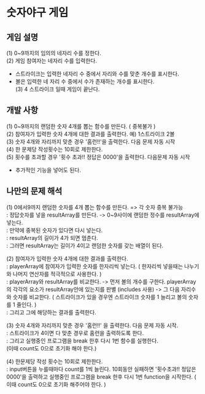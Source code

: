 
# 숫자야구 게임

## 게임 설명
(1) 0~9까지의 임의의 네자리 수를 정한다. <br/>
(2) 게임 참여자는 네자리 수를 입력한다. <br/>
- 스트라이크는 입력한 네자리 수 중에서 자리와 수를 맞춘 개수를 표시한다. <br/>
- 볼은 입력한 네 자리 수 중에서 수가 존재하는 개수를 표시한다. <br/>
(3) 4 스트라이크 일때 게임이 끝난다.

## 개발 사항
(1) 0~9까지의 랜덤한 숫자 4개를 뽑는 함수를 만든다. ( 중복불가 ) <br/>
(2) 참여자가 입력한 숫자 4개에 대한 결과를 출력한다. 예) 1스트라이크 2볼 <br/>
(3) 숫자 4개와 자리까지 맞춘 경우 '홈런!!'을 출력한다. 다음 문제 자동 시작 <br/>
(4) 한 문제당 작성횟수는 10회로 제한한다. <br/>
(5) 횟수를 초과할 경우 '횟수 초과!! 정답은 0000'을 출력한다. 다음문제 자동 시작 <br/>
+ 추가적인 기능을 넣어도 된다. <br/>

## 나만의 문제 해석

(1) 0에서9까지 랜덤한 숫자를 4개 뽑는 함수를 만든다. => 각 숫자 중복 불가능<br/>
   : 정답숫자를 넣을 resultArray를 만든다. -> 0~9사이에 랜덤한 정수를 resultArray에 넣는다.<br/>
   : 만약에 중복된 숫자가 있다면 다시 넣는다.<br/>
   : resultArray의 길이가 4가 되면 멈춘다.<br/>
   : 그러면 resultArray는 길이가 4이고 랜덤한 숫자를 갖는 배열이 된다.<br/>

(2) 참여자가 입력한 숫자 4개에 대한 결과를 출력한다.<br/>
   : playerArray에 참여자가 입력한 숫자를 한자리씩 넣는다. ( 한자리씩 넣을때는 나누기와 나머지
연산자를 적극적으로 사용한다. )<br/>
   : playerArray와 resultArray를 비교한다. -> 먼저 볼의 개수를 구한다. playerArray의 각각의 요소가
resultArray안에 있는지를 판별 (includes 사용) -> 그 다음 자리수와 숫자를 비교한다. ( 스트라이크가
있을 경우엔 스트라이크 숫자를 1 늘리고 볼의 숫자를 1 줄인다. )<br/>
   : 그리고 그에 해당하는 결과를 출력한다.<br/>

(3) 숫자 4개와 자리까지 맞춘 경우 '홈런!!' 을 출력한다. 다음 문제 자동 시작.<br/>
   : 스트라이크가 4이면 다 맞춘 경우로 홈런을 출력하도록 한다.<br/>
   : 그리고 실행중인 프로그램을 break 한후 다시 1번 함수를 실행한다. <br/>
(이때 count도 0으로 초기화 해야 한다.)

(4) 한문제당 작성 횟수는 10회로 제한한다.<br/>
   : input버튼을 누를때마다 count를 1씩 늘린다. 10회동안 실패하면 '횟수초과!! 정답은 0000'을
출력하고 실행중인 프로그램을 break 한후 다시 1번 function을 시작한다. ( 이때 count도 0으로 초기화
해주어야 한다. )<br/>
